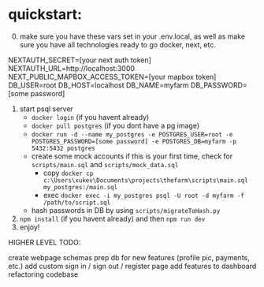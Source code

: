 # quickstart:

0. make sure you have these vars set in your .env.local, as well as make sure you have all technologies ready to go docker, next, etc.

NEXTAUTH_SECRET=[your next auth token]
NEXTAUTH_URL=http://localhost:3000
NEXT_PUBLIC_MAPBOX_ACCESS_TOKEN=[your mapbox token]
DB_USER=root
DB_HOST=localhost
DB_NAME=myfarm
DB_PASSWORD=[some password]

1. start psql server
    - `docker login` (if you havent already)
    - `docker pull postgres` (if you dont have a pg image)
    - `docker run -d --name my_postgres -e POSTGRES_USER=root -e POSTGRES_PASSWORD=[some password] -e POSTGRES_DB=myfarm -p 5432:5432 postgres`
    - create some mock accounts if this is your first time, check for `scripts/main.sql` and `scripts/mock_data.sql` 
        - copy `docker cp c:\Users\xukev\Documents\projects\thefarm\scripts\main.sql my_postgres:/main.sql`
        - exec `docker exec -i my_postgres psql -U root -d myfarm -f /path/to/script.sql`
    - hash passwords in DB by using `scripts/migrateToHash.py`
2. `npm install` (if you havent already) and then `npm run dev`
3. enjoy!






































HIGHER LEVEL TODO: 

create webpage schemas
prep db for new features (profile pic, payments, etc.)
add custom sign in / sign out / register page
add features to dashboard
refactoring codebase